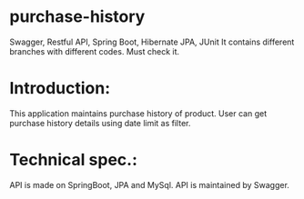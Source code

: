 # purchase-history
Swagger, Restful API, Spring Boot, Hibernate JPA, JUnit
It contains different branches with different codes. Must check it.

# Introduction:
This application maintains purchase history of product. User can get purchase history details using date limit as filter.

# Technical spec.:
API is made on SpringBoot, JPA and MySql. API is maintained by Swagger.
